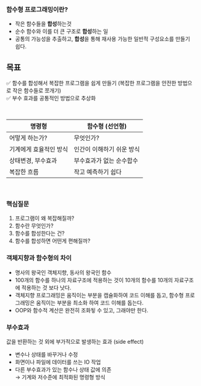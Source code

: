 ### 함수형 프로그래밍이란?
- 작은 함수들을 **합성**하는것
- 순수 함수와 이를 더 큰 구조로 **합성**하는 일
- 공통의 가능성을 추출하고, **합성**을 통해 재사용 가능한 일반적 구성요소를 만들기 쉽다.

## 목표
✅ 함수를 합성해서 복잡한 프로그램을 쉽게 만들기 (복잡한 프로그램을 안전한 방법으로 작은 함수들로 쪼개기) <br>
✅ 부수 효과를 공통적인 방법으로 추상화

<br>

|명령형|함수형 (선언형)|
|---|---|
|어떻게 하는가?|무엇인가?|
|기계에게 효율적인 방식|인간이 이해하기 쉬운 방식|
|상태변경, 부수효과|부수효과가 없는 순수합수|
|복잡한 흐름|작고 예측하기 쉽다|

<br>

### 핵심질문
1. 프로그램이 왜 복잡해질까?
2. 함수란 무엇인가?
3. 함수를 합성한다는 건?
4. 함수를 합성하면 어떤게 편해질까?

### 객체지향과 함수형의 차이
- 명사의 왕국인 객체지향, 동사의 왕국인 함수
- 100개의 함수를 하나의 자료구조에 적용하는 것이 10개의 함수를 10개의 자료구조에 적용하는 것 보다 낫다.
- 객체지향 프로그래밍은 움직이는 부분을 캡슐화하여 코드 이해를 돕고, 함수형 프로그래밍은 움직이는 부분을 최소화 하여 코드 이해를 돕는다.
- OOP와 함수적 계산은 완전히 조화됳 수 있고, 그래야만 한다.

### 부수효과
값을 반환하는 것 외에 부가적으로 발생하는 효과 (side effect)
- 변수나 상태를 바꾸거나 수정
- 화면이나 파일에 데이터를 쓰는 IO 작업
- 다른 부수효과가 있는 함수나 상태 값에 의존<br>
→ 기계와 저수준에 최적화된 명령형 방식


